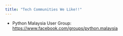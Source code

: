 ```yaml
---
title: "Tech Communities We Like!!"
---
```


* Python Malaysia User Group: https://www.facebook.com/groups/python.malaysia
